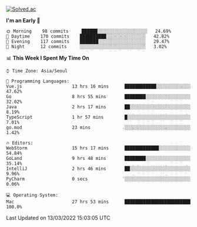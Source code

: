 [![Solved.ac](http://mazassumnida.wtf/api/v2/generate_badge?boj=kuckjwi)](https://solved.ac/kuckjwi)
<!--START_SECTION:waka-->
**I'm an Early 🐤** 

```text
🌞 Morning    98 commits     ██████░░░░░░░░░░░░░░░░░░░   24.69% 
🌆 Daytime    170 commits    ██████████░░░░░░░░░░░░░░░   42.82% 
🌃 Evening    117 commits    ███████░░░░░░░░░░░░░░░░░░   29.47% 
🌙 Night      12 commits     ░░░░░░░░░░░░░░░░░░░░░░░░░   3.02%

```


📊 **This Week I Spent My Time On** 

```text
⌚︎ Time Zone: Asia/Seoul

💬 Programming Languages: 
Vue.js                   13 hrs 16 mins      ████████████░░░░░░░░░░░░░   47.62% 
Go                       8 hrs 55 mins       ████████░░░░░░░░░░░░░░░░░   32.02% 
Java                     2 hrs 17 mins       ██░░░░░░░░░░░░░░░░░░░░░░░   8.19% 
TypeScript               1 hr 57 mins        █░░░░░░░░░░░░░░░░░░░░░░░░   7.01% 
go.mod                   23 mins             ░░░░░░░░░░░░░░░░░░░░░░░░░   1.42%

🔥 Editors: 
WebStorm                 15 hrs 17 mins      █████████████░░░░░░░░░░░░   54.84% 
GoLand                   9 hrs 48 mins       ████████░░░░░░░░░░░░░░░░░   35.14% 
IntelliJ                 2 hrs 46 mins       ██░░░░░░░░░░░░░░░░░░░░░░░   9.96% 
PyCharm                  0 secs              ░░░░░░░░░░░░░░░░░░░░░░░░░   0.06%

💻 Operating System: 
Mac                      27 hrs 53 mins      █████████████████████████   100.0%

```


 Last Updated on 13/03/2022 15:03:05 UTC
<!--END_SECTION:waka-->
